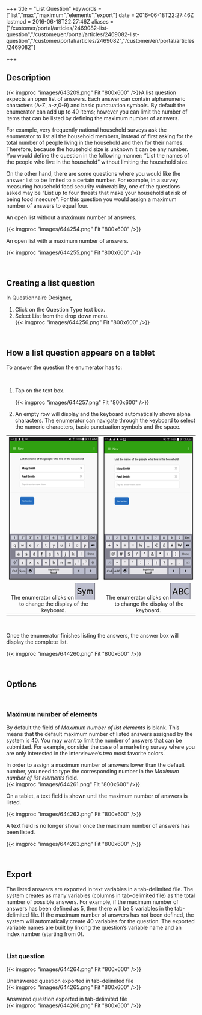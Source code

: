 ﻿+++
title = "List Question"
keywords = ["list","max","maximum","elements","export"]
date = 2016-06-18T22:27:46Z
lastmod = 2016-06-18T22:27:46Z
aliases = ["/customer/portal/articles/2469082-list-question","/customer/en/portal/articles/2469082-list-question","/customer/portal/articles/2469082","/customer/en/portal/articles/2469082"]

+++

Description
-----------

  
{{< imgproc "images/643209.png" Fit "800x600" />}}A list question expects an open list of answers.
Each answer can contain alphanumeric characters (A-Z, a-z,0-9) and basic
punctuation symbols. By default the enumerator can add up to 40 items;
however you can limit the number of items that can be listed by defining
the maximum number of answers.  
  
For example, very frequently national household surveys ask the
enumerator to list all the household members, instead of first asking
for the total number of people living in the household and then for
their names. Therefore, because the household size is unknown it can be
any number. You would define the question in the following manner: “List
the names of the people who live in the household” without limiting the
household size.  
  
On the other hand, there are some questions where you would like the
answer list to be limited to a certain number. For example, in a survey
measuring household food security vulnerability, one of the questions
asked may be “List up to four threats that make your household at risk
of being food insecure”. For this question you would assign a maximum
number of answers to equal four.  
  
An open list without a maximum number of answers.  
  
{{< imgproc "images/644254.png" Fit "800x600" />}}

  
An open list with a maximum number of answers.  
  
{{< imgproc "images/644255.png" Fit "800x600" />}}

 

Creating a list question
------------------------

  
  
In Questionnaire Designer,

1.  Click on the Question Type text box.
2.  Select List from the drop down menu.  
    {{< imgproc "images/644256.png" Fit "800x600" />}}

  
  
  
 

How a list question appears on a tablet
---------------------------------------

  
To answer the question the enumerator has to:

 

1.  Tap on the text box.  
      
    {{< imgproc "images/644257.png" Fit "800x600" />}}
2.  An empty row will display and the keyboard automatically shows alpha
    characters. The enumerator can navigate through the keyboard to
    select the numeric characters, basic punctuation symbols and the
    space.

<table>
<tbody>
<tr class="odd">
<td style="text-align: center;"><img src="images/644258.png" /></td>
<td style="text-align: center;"><img src="images/644259.png" /></td>
</tr>
<tr class="even">
<td style="text-align: center;">The enumerator clicks on <img src="images/644132.png" />  to change the display of the keyboard.</td>
<td style="text-align: center;">The enumerator clicks on <img src="images/644133.png" /> to change the display of the keyboard.</td>
</tr>
</tbody>
</table>

 

  
  
Once the enumerator finishes listing the answers, the answer box will
display the complete list.

  
{{< imgproc "images/644260.png" Fit "800x600" />}}  
  
  
  
 

Options
-------

 

### Maximum number of elements

  
By default the field of *Maximum number of list elements* is blank. This
means that the default maximum number of listed answers assigned by the
system is 40. You may want to limit the number of answers that can be
submitted. For example, consider the case of a marketing survey where
you are only interested in the interviewee’s two most favorite colors.  
  
In order to assign a maximum number of answers lower than the default
number, you need to type the corresponding number in the *Maximum number
of list elements* field.  
{{< imgproc "images/644261.png" Fit "800x600" />}}  
  
  
On a tablet, a text field is shown until the maximum number of answers
is listed.   
  
{{< imgproc "images/644262.png" Fit "800x600" />}}  
  
  
A text field is no longer shown once the maximum number of answers has
been listed.  
  
{{< imgproc "images/644263.png" Fit "800x600" />}}  
  
  
 

Export
------

  
The listed answers are exported in text variables in a tab-delimited
file. The system creates as many variables (columns in tab-delimited
file) as the total number of possible answers. For example, if the
maximum number of answers has been defined as 5, then there will be 5
variables in the tab-delimited file. If the maximum number of answers
has not been defined, the system will automatically create 40 variables
for the question. The exported variable names are built by linking the
question’s variable name and an index number (starting from 0).  
 

### List question

  
{{< imgproc "images/644264.png" Fit "800x600" />}}  
  
Unanswered question exported in tab-delimited file  
{{< imgproc "images/644265.png" Fit "800x600" />}}  
  
  
Answered question exported in tab-delimited file  
{{< imgproc "images/644266.png" Fit "800x600" />}}
